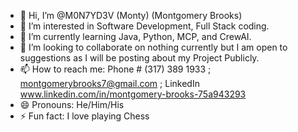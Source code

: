 - 👋 Hi, I’m @M0N7YD3V (Monty) (Montgomery Brooks)
- 👀 I’m interested in Software Development, Full Stack coding.
- 🌱 I’m currently learning Java, Python, MCP, and CrewAI.
- 💞️ I’m looking to collaborate on nothing currently but I am open to suggestions as I will be posting about my Project Publicly.
- 📫 How to reach me: Phone # (317) 389 1933 ; montgomerybrooks7@gmail.com ; LinkedIn www.linkedin.com/in/montgomery-brooks-75a943293
- 😄 Pronouns: He/Him/His
- ⚡ Fun fact: I love playing Chess

<!---
M0N7YD3V/M0N7YD3V is a ✨ special ✨ repository because its `README.md` (this file) appears on your GitHub profile.
You can click the Preview link to take a look at your changes.
--->
